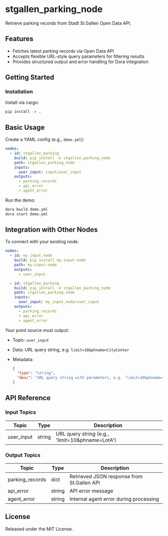 # stgallen_parking_node

Retrieve parking records from Stadt St.Gallen Open Data API.

## Features
- Fetches latest parking records via Open Data API
- Accepts flexible URL-style query parameters for filtering results
- Provides structured output and error handling for Dora integration

## Getting Started

### Installation
Install via cargo:
```bash
pip install -e .
```

## Basic Usage

Create a YAML config (e.g., `demo.yml`):

```yaml
nodes:
  - id: stgallen_parking
    build: pip install -e stgallen_parking_node
    path: stgallen_parking_node
    inputs:
      user_input: input/user_input
    outputs:
      - parking_records
      - api_error
      - agent_error
```

Run the demo:

```bash
dora build demo.yml
dora start demo.yml
```


## Integration with Other Nodes

To connect with your existing node:

```yaml
nodes:
  - id: my_input_node
    build: pip install my-input-node
    path: my-input-node
    outputs:
      - user_input

  - id: stgallen_parking
    build: pip install -e stgallen_parking_node
    path: stgallen_parking_node
    inputs:
      user_input: my_input_node/user_input
    outputs:
      - parking_records
      - api_error
      - agent_error
```

Your point source must output:

* Topic: `user_input`
* Data: URL query string, e.g. `limit=10&phname=CityCenter`
* Metadata:

  ```json
  {
    "type": "string",
    "desc": "URL query string with parameters, e.g. 'limit=10&phname=CityCenter'"
  }
  ```

## API Reference

### Input Topics

| Topic       | Type   | Description                                      |
| ----------- | ------ | ------------------------------------------------|
| user_input  | string | URL query string (e.g., 'limit=10&phname=LotA') |

### Output Topics

| Topic           | Type   | Description                                    |
| --------------- | ------ | ---------------------------------------------- |
| parking_records | dict   | Retrieved JSON response from St.Gallen API     |
| api_error       | string | API error message                             |
| agent_error     | string | Internal agent error during processing         |


## License

Released under the MIT License.
